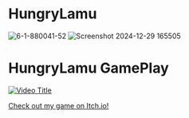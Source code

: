 # HungryLamu

![6-1-880041-52](https://github.com/user-attachments/assets/970dc72e-e3cb-4b8f-894e-6dd58ae90e90)
![Screenshot 2024-12-29 165505](https://github.com/user-attachments/assets/ebd9a871-5681-44ad-824d-368fabca512e)

# HungryLamu GamePlay

[![Video Title](https://img.youtube.com/vi/baIV8lsQ38c/0.jpg)](https://www.youtube.com/watch?v=baIV8lsQ38c)

[Check out my game on Itch.io!](https://togahmechua.itch.io/hungry-lamu-but-fake)
